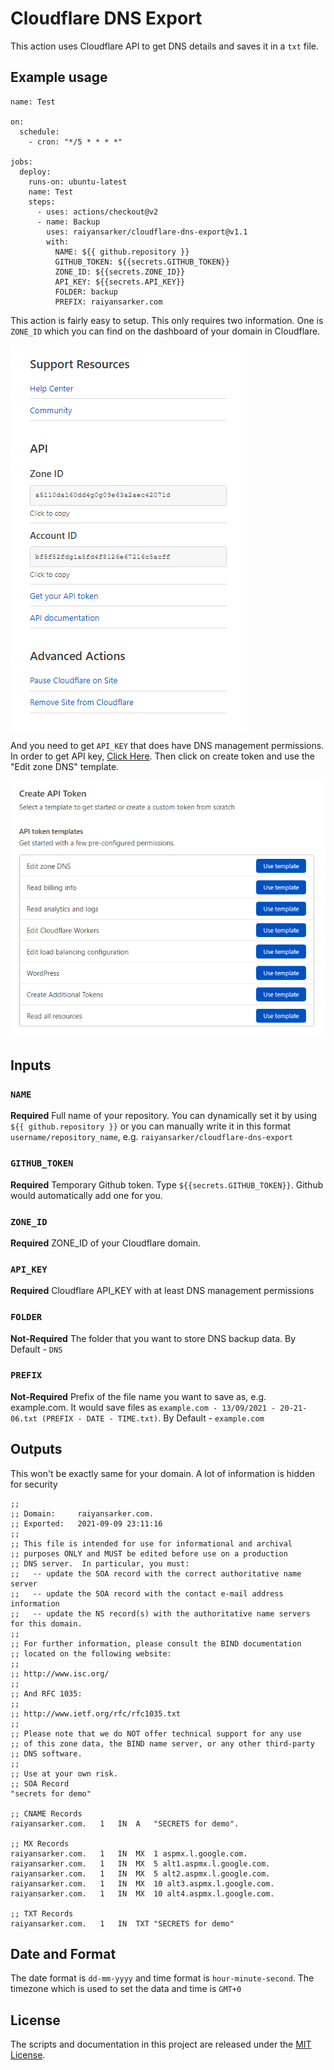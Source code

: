 # Cloudflare DNS Export

This action uses Cloudflare API to get DNS details and saves it in a `txt` file.

## Example usage

```
name: Test

on:
  schedule:
    - cron: "*/5 * * * *"

jobs:
  deploy:
    runs-on: ubuntu-latest
    name: Test
    steps:
      - uses: actions/checkout@v2
      - name: Backup
        uses: raiyansarker/cloudflare-dns-export@v1.1
        with:
          NAME: ${{ github.repository }}
          GITHUB_TOKEN: ${{secrets.GITHUB_TOKEN}}
          ZONE_ID: ${{secrets.ZONE_ID}}
          API_KEY: ${{secrets.API_KEY}}
          FOLDER: backup
          PREFIX: raiyansarker.com
```

This action is fairly easy to setup. This only requires two information. One is `ZONE_ID` which you can find on the dashboard of your domain in Cloudflare.

![](./images/zone-id.png)

And you need to get `API_KEY` that does have DNS management permissions. In order to get API key, [Click Here](https://dash.cloudflare.com/profile/api-tokens). Then click on create token and use the "Edit zone DNS" template.

![](./images/api-key.png)

## Inputs

### `NAME`

**Required** Full name of your repository. You can dynamically set it by using `${{ github.repository }}` or you can manually write it in this format `username/repository_name`, e.g. `raiyansarker/cloudflare-dns-export`

### `GITHUB_TOKEN`

**Required** Temporary Github token. Type `${{secrets.GITHUB_TOKEN}}`. Github would automatically add one for you.

### `ZONE_ID`

**Required** ZONE_ID of your Cloudflare domain.

### `API_KEY`

**Required** Cloudflare API_KEY with at least DNS management permissions

### `FOLDER`

**Not-Required** The folder that you want to store DNS backup data. By Default - `DNS`

### `PREFIX`

**Not-Required** Prefix of the file name you want to save as, e.g. example.com. It would save files as `example.com - 13/09/2021 - 20-21-06.txt (PREFIX - DATE - TIME.txt)`. By Default - `example.com`

## Outputs

This won't be exactly same for your domain. A lot of information is hidden for security

```
;;
;; Domain:     raiyansarker.com.
;; Exported:   2021-09-09 23:11:16
;;
;; This file is intended for use for informational and archival
;; purposes ONLY and MUST be edited before use on a production
;; DNS server.  In particular, you must:
;;   -- update the SOA record with the correct authoritative name server
;;   -- update the SOA record with the contact e-mail address information
;;   -- update the NS record(s) with the authoritative name servers for this domain.
;;
;; For further information, please consult the BIND documentation
;; located on the following website:
;;
;; http://www.isc.org/
;;
;; And RFC 1035:
;;
;; http://www.ietf.org/rfc/rfc1035.txt
;;
;; Please note that we do NOT offer technical support for any use
;; of this zone data, the BIND name server, or any other third-party
;; DNS software.
;;
;; Use at your own risk.
;; SOA Record
"secrets for demo"

;; CNAME Records
raiyansarker.com.	1	IN	A	"SECRETS for demo".

;; MX Records
raiyansarker.com.	1	IN	MX	1 aspmx.l.google.com.
raiyansarker.com.	1	IN	MX	5 alt1.aspmx.l.google.com.
raiyansarker.com.	1	IN	MX	5 alt2.aspmx.l.google.com.
raiyansarker.com.	1	IN	MX	10 alt3.aspmx.l.google.com.
raiyansarker.com.	1	IN	MX	10 alt4.aspmx.l.google.com.

;; TXT Records
raiyansarker.com.	1	IN	TXT	"SECRETS for demo"

```

## Date and Format

The date format is `dd-mm-yyyy` and time format is `hour-minute-second`. The timezone which is used to set the data and time is `GMT+0`

## License

The scripts and documentation in this project are released under the [MIT License](https://github.com/raiyansarker/cloudflare-dns-export/blob/master/license.txt).
